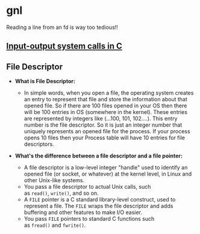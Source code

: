# gnl
Reading a line from an fd is way too tedious!!

## [Input-output system calls in C](https://www.geeksforgeeks.org/input-output-system-calls-c-create-open-close-read-write/)

## File Descriptor

- **What is File Descriptor:**
  - In simple words, when you open a file, the operating system creates an entry to represent that file and store the information about that opened file. So if there are 100 files opened in your OS then there will be 100 entries in OS (somewhere in the kernel). These entries are represented by integers like (...100, 101, 102....). This entry number is the file descriptor. So it is just an integer number that uniquely represents an opened file for the process. If your process opens 10 files then your Process table will have 10 entries for file descriptors.

- **What's the difference between a file descriptor and a file pointer:**
  - A file descriptor is a low-level integer "handle" used to identify an opened file (or socket, or whatever) at the kernel level, in Linux and other Unix-like systems.
  - You pass a file descriptor to actual Unix calls, such as `read()`, `write()`, and so on.
  - A `FILE` pointer is a C standard library-level construct, used to represent a file. The `FILE` wraps the file descriptor and adds buffering and other features to make I/O easier.
  - You pass `FILE` pointers to standard C functions such as `fread()` and `fwrite()`.
